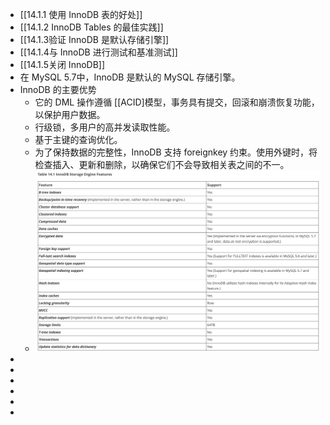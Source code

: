 - [[14.1.1 使用 InnoDB 表的好处]]
- [[14.1.2 InnoDB Tables 的最佳实践]]
- [[14.1.3验证 InnoDB 是默认存储引擎]]
- [[14.1.4与 InnoDB 进行测试和基准测试]]
- [[14.1.5关闭 InnoDB]]
- 在 MySQL 5.7中，InnoDB 是默认的 MySQL 存储引擎。
- InnoDB 的主要优势
	- 它的 DML 操作遵循 [[ACID]模型，事务具有提交，回滚和崩溃恢复功能，以保护用户数据。
	- 行级锁，多用户的高并发读取性能。
	- 基于主键的查询优化。
	- 为了保持数据的完整性，InnoDB 支持 foreignkey 约束。使用外键时，将检查插入、更新和删除，以确保它们不会导致相关表之间的不一。
	- ![image.png](../assets/image_1652420275570_0.png)
-
-
-
-
-
-